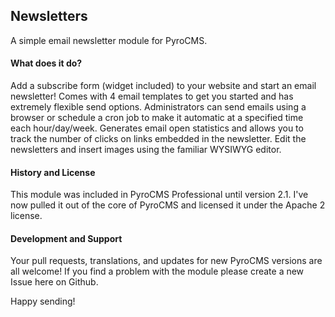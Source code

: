 
## Newsletters

A simple email newsletter module for PyroCMS.

#### What does it do?

Add a subscribe form (widget included) to your website and start an email newsletter! Comes with 4 email templates 
to get you started and has extremely flexible send options. Administrators can send emails using a browser or schedule 
a cron job to make it automatic at a specified time each hour/day/week. Generates email open statistics and allows 
you to track the number of clicks on links embedded in the newsletter. Edit the newsletters and insert images using 
the familiar WYSIWYG editor.

#### History and License

This module was included in PyroCMS Professional until version 2.1. I've now pulled it out of the core of PyroCMS and 
licensed it under the Apache 2 license.

#### Development and Support

Your pull requests, translations, and updates for new PyroCMS versions are all welcome! If you find a problem 
with the module please create a new Issue here on Github.

Happy sending!